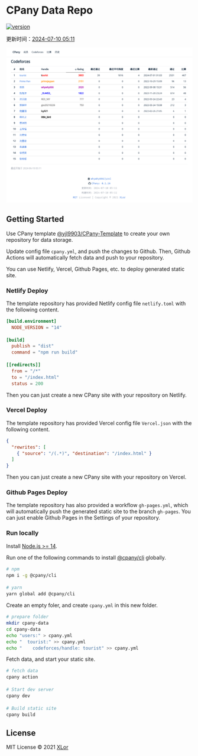 # CPany Data Repo

[![version](https://img.shields.io/npm/v/@cpany/cli?color=rgb%2850%2C203%2C86%29&label=CPany)](https://www.npmjs.com/package/@cpany/cli)

<!-- START_SECTION: update_time -->
更新时间：[2024-07-10 05:11](https://www.timeanddate.com/worldclock/fixedtime.html?msg=Fetch+data&iso=202407101720559481000051121&p1=237)
<!-- END_SECTION: update_time -->

![members](./screenshot.png)

## Getting Started

Use CPany template [@yjl9903/CPany-Template](https://github.com/yjl9903/CPany-Template) to create your own repository for data storage.

Update config file `cpany.yml`, and push the changes to Github. Then, Github Actions will automatically fetch data and push to your repository.

You can use Netlify, Vercel, Github Pages, etc. to deploy generated static site.

### Netlify Deploy

The template repository has provided Netlify config file `netlify.toml` with the following content.

```toml
[build.environment]
  NODE_VERSION = "14"

[build]
  publish = "dist"
  command = "npm run build"

[[redirects]]
  from = "/*"
  to = "/index.html"
  status = 200
```

Then you can just create a new CPany site with your repository on Netlify.

### Vercel Deploy

The template repository has provided Vercel config file `Vercel.json` with the following content.

```json
{
  "rewrites": [
    { "source": "/(.*)", "destination": "/index.html" }
  ]
}
```

Then you can just create a new CPany site with your repository on Vercel.

### Github Pages Deploy

The template repository has also provided a workflow `gh-pages.yml`, which will automatically push the generated static site to the branch `gh-pages`. You can just enable Github Pages in the Settings of your repository.

### Run locally

Install [Node.js >= 14](https://nodejs.org/).

Run one of the following commands to install [@cpany/cli](https://www.npmjs.com/package/@cpany/cli) globally.

```bash
# npm
npm i -g @cpany/cli

# yarn
yarn global add @cpany/cli
```

Create an empty foler, and create `cpany.yml` in this new folder.

```bash
# prepare folder
mkdir cpany-data
cd cpany-data
echo "users:" > cpany.yml
echo "  tourist:" >> cpany.yml
echo "    codeforces/handle: tourist" >> cpany.yml
```

Fetch data, and start your static site.

```bash
# fetch data
cpany action

# Start dev server
cpany dev

# Build static site
cpany build
```

## License

MIT License © 2021 [XLor](https://github.com/yjl9903)
